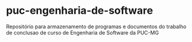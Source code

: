 # puc-engenharia-de-software
Repositório para armazenamento de programas e documentos do trabalho de conclusao de curso de Engenharia de Software da PUC-MG
